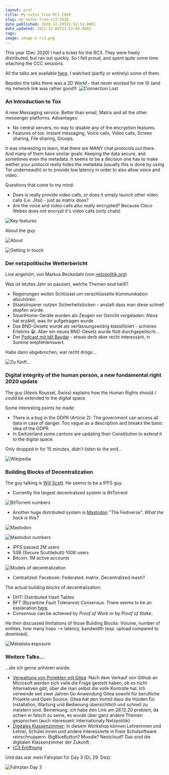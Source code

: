 ```yaml
---
layout: post
title: My notes from RC3 2020
slug: my-notes-from-rc3-2020
date_published: 2020-12-28T21:52:54.000Z
date_updated: 2021-12-06T11:52:04.000Z
tags: 
image: image-1-rc3.png
---
```


This year (Dec 2020) I had a ticket for the RC3. They were freely distributed, but ran out quickly. So I felt proud, and spent quite some time wtaching the CCC sessions.

All the talks are available [here](https://media.ccc.de/c/rc3). I watched (partly or entirely) some of them.

Besides the talks there was a *2D World* - that never worked for me 😢 (and my network link was rather good!):
![Connection Lost](image-8.png)

### An Introduction to Tox

A new Messaging service. Better than email, Matrix and all the other messenger platforms. Advantages:

- No central servers, no way to disable any of the encryption features. 
- Features of tox: Instant messaging, Voice calls, Video calls, Screen sharing, File sharing, Groups.

It was interesting to learn, that there are MANY chat protocols out there. And many of them have similar goals: Keeping the data secure, and sometimes even the metadata. It seems to be a decision one has to make wether your protocol really hides the metadata (usually this is done by using Tor underneauth) or to provide low latency in order to also allow voice and video.

Questions that come to my mind:

- Does is really provide video calls, or does it simply launch other video calls (i.e. Jitsi) - just as matrix does?
- Are the voice and video calls also really encrypted? Because Cisco Webex does not encrypt it's video calls (only chats)

![Key features](image-rc3.png)

About the guy:

![About](image-10.png)

![Getting in touch](image-11.png)

### Der netzpolitische Wetterbericht

Live angehört, von Markus Beckedahl (von [netzpolitik.org](https://netzpolitik.org))

Was ist letztes Jahr so passiert, welche Themen sind heiß?

- Regierungen wollen Schlüssel um verschlüsselte Kommunikation abzuhören.
- Staatstrojaner nutzen Sicherheitslücken - anstatt dass man diese schnell stopfen würde.
- SmartHome-Geräte wurden als Zeugen vor Gericht vorgeladen: Alexa hat erzählt, was ihr aufgetragen wurde
- Das BND-Gesetz wurde als verfassungswidrig klassifiziert - schönes Erlebnis 😀. Aber ein neues BND-Gesetz wurde flott durchgepeitscht...
- Der [Podcast mit Idil Baydar](https://podcasts.apple.com/lu/podcast/npp-211-zu-fünft-mit-i-dil-baydar/id1281525246?i=1000492613815) - etwas derb aber recht interessant, in Summe empfehlenswert.

Habe dann abgebrochen, war recht dröge...

![Zu fünft...](image-2.png)

### Digital integrity of the human person, a new fundamental right 2020 update

The guy (Alexis Roussel, Swiss) explains how the Human Rights should / could be extended to the digital space. 

Some interesting points he made:

- There is a bug in the GDPR (Article 2): The government can access all data in case of danger. Too vague as a description and breaks the basic idea of the GDPR.
- In Switzerland some cantons are updating their Constitution to extend it to the digital space.

Only dropped in for 15 minutes, didn't listen to the end...

![Wikipedia](image-3.png)

### Building Blocks of Decentralization

The guy talking is [Will Scott](https://www.linkedin.com/in/willrscott/). He seems to be a IPFS guy.

- Currently the largest decentralized system is BitTorrent

![BitTorrent numbers](image-4.png)

- Another huge distributed system is [Mastodon](https://github.com/tootsuite/mastodon) "The Fediverse". *What the hack is this?*

![Mastodon](image-5.png)

![Mastodon numbers](image-6.png)

- IPFS passed 2M users
- SSB (Secure Scuttlebutt) 100K users
- Bitcoin: 1M active accounts

![Models of decentralization](Screenshot-2020-12-28-at-19.37.34.png)

- Centralized: Facebook. Federated: matrix. Decentralized mesh?

The actual building blocks of decentralization:

- DHT: Distributed Hash Tables
- BFT (Byzantine Fault Tolerance) Consensus. There seems to be an explanation [here](https://academy.binance.com/en/articles/byzantine-fault-tolerance-explained). 
- Consensus can be achieved by *Proof of Work* or by *Proof of Stake*.

He then discussed limitations of those Building Blocks: Volume, number of entities, how many hops --> latency, bandwidth (esp. upload compared to download), 

![Metadata exposure](image-7.png)

### Weitere Talks...

...die ich gerne anhören würde:

- [Verwaltung von Projekten mit Gitea](https://media.ccc.de/v/rc3-channels-2020-70-verwaltung-von-projekten-mit-gitea): Nach dem Verkauf von Github an Microsoft werden sich viele die Frage gestellt haben, ob es nicht Alternativen gibt, über die man selbst die volle Kontrolle hat. Ich verwende seit zwei Jahren Go Anwendung Gitea sowohl für berufliche Projekte und Open Source. Gitea hat den Vorteil dass die Hürden für Installation, Wartung und Bedienung übersichtlich und schnell zu meistern sind.
Bemerkung: ich habe den Link am 28.12.20 probiert, da schien er falsch zu seine, es wurde über ganz andere Themen gesprochen (auch nteressant: Internationaly Netzpolitik)
- [Digitales Klassenzimmer](https://media.ccc.de/v/rc3-11591-digitales_klassenzimmer): In diesem Workshop können Lehrerinnen und Lehrer, Schüler.innen und andere Interessierte in Freie Schulsoftware reinschnuppern. BigBlueButton? Moodle? Nextcloud? Das sind die digitalen Klassenzimmer der Zukunft.
- [rC3 Eröffnung](https://media.ccc.de/v/rc3-11583-rc3_eroffnung)

Und das war mein Fahrplan für Day 3 (Di, 29. Dez):

![Fahrplan Day 3](image-9.png)
